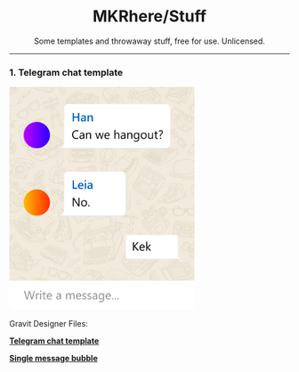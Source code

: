 <h1 style="text-align:center">MKRhere/Stuff</h1>

<p style="text-align:center">Some templates and throwaway stuff, free for use. Unlicensed.</p>

---
### 1. Telegram chat template

<img alt="Telegram chat" src="img/Telegram-chat.jpeg" height=400px />


Gravit Designer Files:

[**Telegram chat template**](https://github.com/MKRhere/stuff/blob/master/templates/Telegram%20chat.gvdesign)

[**Single message bubble**](https://github.com/MKRhere/stuff/blob/master/templates/Telegram%20message%20bubble.gvdesign)